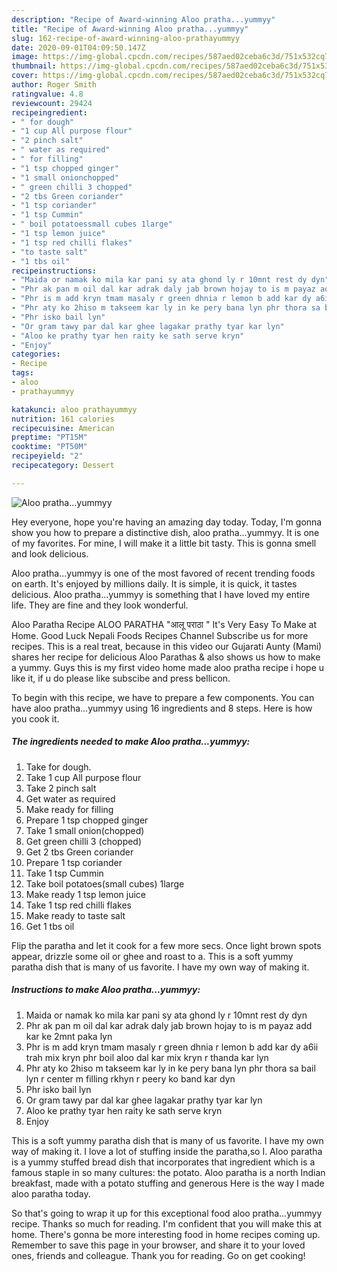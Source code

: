 ```yaml
---
description: "Recipe of Award-winning Aloo pratha...yummyy"
title: "Recipe of Award-winning Aloo pratha...yummyy"
slug: 162-recipe-of-award-winning-aloo-prathayummyy
date: 2020-09-01T04:09:50.147Z
image: https://img-global.cpcdn.com/recipes/587aed02ceba6c3d/751x532cq70/aloo-prathayummyy-recipe-main-photo.jpg
thumbnail: https://img-global.cpcdn.com/recipes/587aed02ceba6c3d/751x532cq70/aloo-prathayummyy-recipe-main-photo.jpg
cover: https://img-global.cpcdn.com/recipes/587aed02ceba6c3d/751x532cq70/aloo-prathayummyy-recipe-main-photo.jpg
author: Roger Smith
ratingvalue: 4.8
reviewcount: 29424
recipeingredient:
- " for dough"
- "1 cup All purpose flour"
- "2 pinch salt"
- " water as required"
- " for filling"
- "1 tsp chopped ginger"
- "1 small onionchopped"
- " green chilli 3 chopped"
- "2 tbs Green coriander"
- "1 tsp coriander"
- "1 tsp Cummin"
- " boil potatoessmall cubes 1large"
- "1 tsp lemon juice"
- "1 tsp red chilli flakes"
- "to taste salt"
- "1 tbs oil"
recipeinstructions:
- "Maida or namak ko mila kar pani sy ata ghond ly r 10mnt rest dy dyn"
- "Phr ak pan m oil dal kar adrak daly jab brown hojay to is m payaz add kar ke 2mnt paka lyn"
- "Phr is m add kryn tmam masaly r green dhnia r lemon b add kar dy a6ii trah mix kryn phr boil aloo dal kar mix kryn r thanda kar lyn"
- "Phr aty ko 2hiso m takseem kar ly in ke pery bana lyn phr thora sa bail lyn r center m filling rkhyn r peery ko band kar dyn"
- "Phr isko bail lyn"
- "Or gram tawy par dal kar ghee lagakar prathy tyar kar lyn"
- "Aloo ke prathy tyar hen raity ke sath serve kryn"
- "Enjoy"
categories:
- Recipe
tags:
- aloo
- prathayummyy

katakunci: aloo prathayummyy 
nutrition: 161 calories
recipecuisine: American
preptime: "PT15M"
cooktime: "PT50M"
recipeyield: "2"
recipecategory: Dessert

---
```



![Aloo pratha...yummyy](https://img-global.cpcdn.com/recipes/587aed02ceba6c3d/751x532cq70/aloo-prathayummyy-recipe-main-photo.jpg)

Hey everyone, hope you're having an amazing day today. Today, I'm gonna show you how to prepare a distinctive dish, aloo pratha...yummyy. It is one of my favorites. For mine, I will make it a little bit tasty. This is gonna smell and look delicious.

Aloo pratha...yummyy is one of the most favored of recent trending foods on earth. It's enjoyed by millions daily. It is simple, it is quick, it tastes delicious. Aloo pratha...yummyy is something that I have loved my entire life. They are fine and they look wonderful.

Aloo Paratha Recipe ALOO PARATHA &#34;आलू पराठा &#34; It&#39;s Very Easy To Make at Home. Good Luck Nepali Foods Recipes Channel Subscribe us for more recipes. This is a real treat, because in this video our Gujarati Aunty (Mami) shares her recipe for delicious Aloo Parathas &amp; also shows us how to make a yummy. Guys this is my first video home made aloo pratha recipe i hope u like it, if u do please like subscibe and press bellicon.


To begin with this recipe, we have to prepare a few components. You can have aloo pratha...yummyy using 16 ingredients and 8 steps. Here is how you cook it.

<!--inarticleads1-->

##### The ingredients needed to make Aloo pratha...yummyy:

1. Take  for dough.
1. Take 1 cup All purpose flour
1. Take 2 pinch salt
1. Get  water as required
1. Make ready  for filling
1. Prepare 1 tsp chopped ginger
1. Take 1 small onion(chopped)
1. Get  green chilli 3 (chopped)
1. Get 2 tbs Green coriander
1. Prepare 1 tsp coriander
1. Take 1 tsp Cummin
1. Take  boil potatoes(small cubes) 1large
1. Make ready 1 tsp lemon juice
1. Take 1 tsp red chilli flakes
1. Make ready to taste salt
1. Get 1 tbs oil


Flip the paratha and let it cook for a few more secs. Once light brown spots appear, drizzle some oil or ghee and roast to a. This is a soft yummy paratha dish that is many of us favorite. I have my own way of making it. 

<!--inarticleads2-->

##### Instructions to make Aloo pratha...yummyy:

1. Maida or namak ko mila kar pani sy ata ghond ly r 10mnt rest dy dyn
1. Phr ak pan m oil dal kar adrak daly jab brown hojay to is m payaz add kar ke 2mnt paka lyn
1. Phr is m add kryn tmam masaly r green dhnia r lemon b add kar dy a6ii trah mix kryn phr boil aloo dal kar mix kryn r thanda kar lyn
1. Phr aty ko 2hiso m takseem kar ly in ke pery bana lyn phr thora sa bail lyn r center m filling rkhyn r peery ko band kar dyn
1. Phr isko bail lyn
1. Or gram tawy par dal kar ghee lagakar prathy tyar kar lyn
1. Aloo ke prathy tyar hen raity ke sath serve kryn
1. Enjoy


This is a soft yummy paratha dish that is many of us favorite. I have my own way of making it. I love a lot of stuffing inside the paratha,so I. Aloo paratha is a yummy stuffed bread dish that incorporates that ingredient which is a famous staple in so many cultures: the potato. Aloo paratha is a north Indian breakfast, made with a potato stuffing and generous Here is the way I made aloo paratha today. 

So that's going to wrap it up for this exceptional food aloo pratha...yummyy recipe. Thanks so much for reading. I'm confident that you will make this at home. There's gonna be more interesting food in home recipes coming up. Remember to save this page in your browser, and share it to your loved ones, friends and colleague. Thank you for reading. Go on get cooking!
